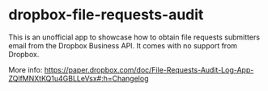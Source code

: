 # dropbox-file-requests-audit
This is an unofficial app to showcase how to obtain file requests submitters email from the Dropbox Business API. It comes with no support from Dropbox.


More info: https://paper.dropbox.com/doc/File-Requests-Audit-Log-App-ZQlfMNXtKQ1u4GBLLeVsx#:h=Changelog
